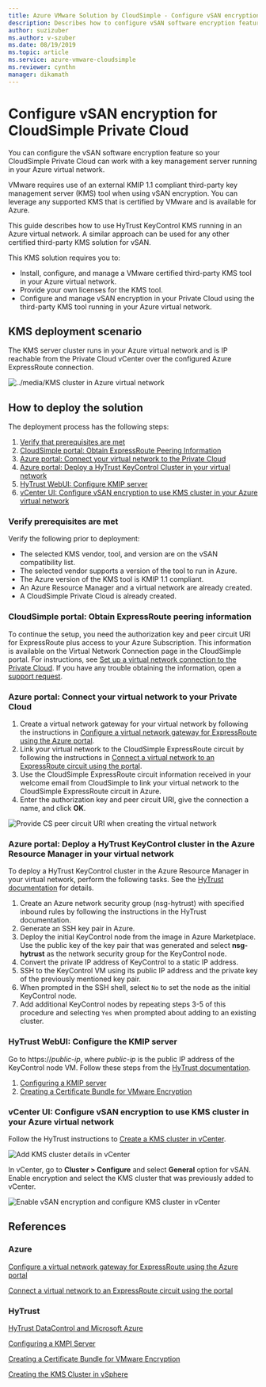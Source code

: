 ```yaml
---
title: Azure VMware Solution by CloudSimple - Configure vSAN encryption for Private Cloud
description: Describes how to configure vSAN software encryption feature so your CloudSimple Private Cloud can work with a key management server running in your Azure virtual network.
author: suzizuber 
ms.author: v-szuber
ms.date: 08/19/2019 
ms.topic: article 
ms.service: azure-vmware-cloudsimple 
ms.reviewer: cynthn 
manager: dikamath 
---
```

# Configure vSAN encryption for CloudSimple Private Cloud

You can configure the vSAN software encryption feature so your CloudSimple Private Cloud can work with a key management server running in your Azure virtual network.

VMware requires use of an external KMIP 1.1 compliant third-party key management server (KMS) tool when using vSAN encryption. You can leverage any supported KMS that is certified by VMware and is available for Azure.

This guide describes how to use HyTrust KeyControl KMS running in an Azure virtual network. A similar approach can be used for any other certified third-party KMS solution for vSAN.

This KMS solution requires you to:

* Install, configure, and manage a VMware certified third-party KMS tool in your Azure virtual network.
* Provide your own licenses for the KMS tool.
* Configure and manage vSAN encryption in your Private Cloud using the third-party KMS tool running in your Azure virtual network.

## KMS deployment scenario

The KMS server cluster runs in your Azure virtual network and is IP reachable from the Private Cloud vCenter over the configured Azure ExpressRoute connection.

![../media/KMS cluster in Azure virtual network](media/vsan-kms-cluster.png)

## How to deploy the solution

The deployment process has the following steps:

1. [Verify that prerequisites are met](#verify-prerequisites-are-met)
2. [CloudSimple portal: Obtain ExpressRoute Peering Information](#cloudsimple-portal-obtain-expressroute-peering-information)
3. [Azure portal: Connect your virtual network to the Private Cloud](#azure-portal-connect-your-virtual-network-to-your-private-cloud)
4. [Azure portal: Deploy a HyTrust KeyControl Cluster in your virtual network](#azure-portal-deploy-a-hytrust-keycontrol-cluster-in-the-azure-resource-manager-in-your-virtual-network)
5. [HyTrust WebUI: Configure KMIP server](#hytrust-webui-configure-the-kmip-server)
6. [vCenter UI: Configure vSAN encryption to use KMS cluster in your Azure virtual network](#vcenter-ui-configure-vsan-encryption-to-use-kms-cluster-in-your-azure-virtual-network)

### Verify prerequisites are met

Verify the following prior to deployment:

* The selected KMS vendor, tool, and version are on the vSAN compatibility list.
* The selected vendor supports a version of the tool to run in Azure.
* The Azure version of the KMS tool is KMIP 1.1 compliant.
* An Azure Resource Manager and a virtual network are already created.
* A CloudSimple Private Cloud is already created.

### CloudSimple portal: Obtain ExpressRoute peering information

To continue the setup, you need the authorization key and peer circuit URI for ExpressRoute plus access to your Azure Subscription. This information is available on the Virtual Network Connection page in the CloudSimple portal. For instructions, see [Set up a virtual network connection to the Private Cloud](virtual-network-connection.md). If you have any trouble obtaining the information, open a [support request](https://portal.azure.com/#blade/Microsoft_Azure_Support/HelpAndSupportBlade/newsupportrequest).

### Azure portal: Connect your virtual network to your Private Cloud

1. Create a virtual network gateway for your virtual network by following the instructions in [Configure a virtual network gateway for ExpressRoute using the Azure portal](../expressroute/expressroute-howto-add-gateway-portal-resource-manager.md).
2. Link your virtual network to the CloudSimple ExpressRoute circuit by following the instructions in [Connect a virtual network to an ExpressRoute circuit using the portal](../expressroute/expressroute-howto-linkvnet-portal-resource-manager.md).
3. Use the CloudSimple ExpressRoute circuit information received in your welcome email from CloudSimple to link your virtual network to the CloudSimple ExpressRoute circuit in Azure.
4. Enter the authorization key and peer circuit URI, give the connection a name, and click **OK**.

![Provide CS peer circuit URI when creating the virtual network](media/vsan-azureportal01.png) 

### Azure portal: Deploy a HyTrust KeyControl cluster in the Azure Resource Manager in your virtual network

To deploy a HyTrust KeyControl cluster in the Azure Resource Manager in your virtual network, perform the following tasks. See the [HyTrust documentation](https://docs.hytrust.com/DataControl/Admin_Guide-4.0/Default.htm#OLH-Files/Azure.htm%3FTocPath%3DHyTrust%2520DataControl%2520and%2520Microsoft%2520Azure%7C_____0) for details.

1. Create an Azure network security group (nsg-hytrust) with specified inbound rules by following the instructions in the HyTrust documentation.
2. Generate an SSH key pair in Azure.
3. Deploy the initial KeyControl node from the image in Azure Marketplace.  Use the public key of the key pair that was generated and select **nsg-hytrust** as the network security group for the KeyControl node.
4. Convert the private IP address of KeyControl to a static IP address.
5. SSH to the KeyControl VM using its public IP address and the private key of the previously mentioned key pair.
6. When prompted in the SSH shell, select `No` to set the node as the initial KeyControl node.
7. Add additional KeyControl nodes by repeating steps 3-5 of this procedure and selecting `Yes` when prompted about adding to an existing cluster.

### HyTrust WebUI: Configure the KMIP server

Go to https://*public-ip*, where *public-ip* is the public IP address of the KeyControl node VM. Follow these steps from the [HyTrust documentation](https://docs.hytrust.com/DataControl/Admin_Guide-4.0/Default.htm#OLH-Files/Azure.htm%3FTocPath%3DHyTrust%2520DataControl%2520and%2520Microsoft%2520Azure%7C_____0).

1. [Configuring a KMIP server](https://docs.hytrust.com/DataControl/4.2/Admin_Guide-4.2/index.htm#Books/VMware-vSphere-VSAN-Encryption/configuring-kmip-server.htm%3FTocPath%3DHyTrust%2520KeyControl%2520with%2520VSAN%25C2%25A0and%2520VMware%2520vSphere%2520VM%2520Encryption%7C_____2)
2. [Creating a Certificate Bundle for VMware Encryption](https://docs.hytrust.com/DataControl/4.2/Admin_Guide-4.2/index.htm#Books/VMware-vSphere-VSAN-Encryption/creating-user-for-vmcrypt.htm%3FTocPath%3DHyTrust%2520KeyControl%2520with%2520VSAN%25C2%25A0and%2520VMware%2520vSphere%2520VM%2520Encryption%7C_____3)

### vCenter UI: Configure vSAN encryption to use KMS cluster in your Azure virtual network

Follow the HyTrust instructions to [Create a KMS cluster in vCenter](https://docs.hytrust.com/DataControl/4.2/Admin_Guide-4.2/index.htm#Books/VMware-vSphere-VSAN-Encryption/creating-KMS-Cluster.htm%3FTocPath%3DHyTrust%2520KeyControl%2520with%2520VSAN%25C2%25A0and%2520VMware%2520vSphere%2520VM%2520Encryption%7C_____4).

![Add KMS cluster details in vCenter](media/vsan-config01.png)

In vCenter, go to **Cluster > Configure** and select **General** option for vSAN. Enable encryption and select the KMS cluster that was previously added to vCenter.

![Enable vSAN encryption and configure KMS cluster in vCenter](media/vsan-config02.png)

## References

### Azure

[Configure a virtual network gateway for ExpressRoute using the Azure portal](../expressroute/expressroute-howto-add-gateway-portal-resource-manager.md)

[Connect a virtual network to an ExpressRoute circuit using the portal](../expressroute/expressroute-howto-linkvnet-portal-resource-manager.md)

### HyTrust

[HyTrust DataControl and Microsoft Azure](https://docs.hytrust.com/DataControl/Admin_Guide-4.0/Default.htm#OLH-Files/Azure.htm%3FTocPath%3DHyTrust%2520DataControl%2520and%2520Microsoft%2520Azure%7C_____0)

[Configuring a KMPI Server](https://docs.hytrust.com/DataControl/4.2/Admin_Guide-4.2/index.htm#Books/VMware-vSphere-VSAN-Encryption/configuring-kmip-server.htm%3FTocPath%3DHyTrust%2520KeyControl%2520with%2520VSAN%25C2%25A0and%2520VMware%2520vSphere%2520VM%2520Encryption%7C_____2)

[Creating a Certificate Bundle for VMware Encryption](https://docs.hytrust.com/DataControl/4.2/Admin_Guide-4.2/index.htm#Books/VMware-vSphere-VSAN-Encryption/creating-user-for-vmcrypt.htm%3FTocPath%3DHyTrust%2520KeyControl%2520with%2520VSAN%25C2%25A0and%2520VMware%2520vSphere%2520VM%2520Encryption%7C_____3)

[Creating the KMS Cluster in vSphere](https://docs.hytrust.com/DataControl/4.2/Admin_Guide-4.2/index.htm#Books/VMware-vSphere-VSAN-Encryption/creating-KMS-Cluster.htm%3FTocPath%3DHyTrust%2520KeyControl%2520with%2520VSAN%25C2%25A0and%2520VMware%2520vSphere%2520VM%2520Encryption%7C_____4)
